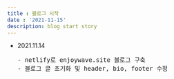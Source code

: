 ```yaml
---
title : 블로그 시작 
date : '2021-11-15'
description: blog start story
---
```


- 2021.11.14  
  <pre>
  - netlify로 enjoywave.site 블로그 구축
  - 블로그 글 초기화 및 header, bio, footer 수정 
  </pre>

  

